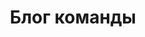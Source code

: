 ---
layout: posts
permalink: /team/
title: Блог команды
tagline: Блог команды
tags: []
category: team
image:
  feature: team.jpg
---